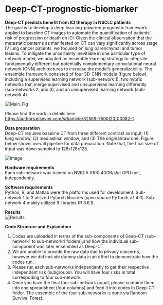 # Deep-CT-prognostic-biomarker
**Deep-CT predicts benefit from ICI therapy in NSCLC patients**  
The goal is to develop a deep learning-powered prognostic framework applied to baseline CT images to automate the quantification of patients’ risk of progression or death on ICI. Given the clinical observation that the metastatic patterns as manifested on CT can vary significantly across stage IV lung cancer patients, we focused on lung parenchymal and tumor lesions. To mitigate the uncertainty inevitable in one particular type of network model, we adopted an ensemble learning strategy to integrate fundamentally different but potentially complementary convolutional neural network (CNN) architectures to increase the model’s generalizability. The ensemble framework consisted of four 3D-CNN models (figure below), including a supervised learning network (sub-network 1), two hybrid networks that merge supervised and unsupervised learning differently (sub-networks 2, and 3), and an unsupervised learning network (sub-network 4).

![Main_Fig](https://github.com/WuLabMDA/Deep_CT-prognostic-biomarker/assets/77283272/d79b7e36-e80e-4347-80ee-c92fd173d536)

Please find the work in details here https://authors.elsevier.com/sd/article/S2589-7500(23)00082-1

**Data preparation**  
Deep-CT requires baseline CT from three different contrast as input; (1) lung window, (2) mediastinal window, and (3) The original/raw one. Figure below shows overall pipeline for data preparation. Note that, the final size of input was down sampled to 128x128x128. 

![image](https://user-images.githubusercontent.com/77283272/214706511-6b2f1c80-cee7-4513-8ad7-2773e11263bc.png)

**Hardware requirements**  
Each sub-network was trained on NVIDIA A100 40GB/slot GPU unit, independently.

**Software requirements**  
Python, R, and Matlab were the platforms used for development. Sub-network 1 to 3 utilized Pytorch libraries (open source PyTorch v.1.4.0). Sub-network 4 mainly utilized R libraries (R 3.6.1). 

**Results**  
![Results](https://github.com/WuLabMDA/Deep_CT-prognostic-biomarker/assets/77283272/2b8a69b1-b736-4705-ba66-761c7efb0144)



**Code Structure and Explanation**  
1. Codes are uploaded in terms of the sub-components of Deep-CT (sub-network1 to sub-network4 folders),and how the individual sub-component was later ensembled as Deep-CT.
2. We are unable to provide the raw data due to privacy concerns, however we did include dummy data in an effort to demonstrate how the codes run.
3. Please run each sub-networks independently to get their respective independent risk (subgroups). You will have four risks in total correspoding to four sub-network.
4. Once you have the final four sub-network ouput, please combine them into one spreadsheet (four columns) and feed it into codes in Deep-CT folder. The ensemble of the four sub-networks is done via Random Survival Forest.

